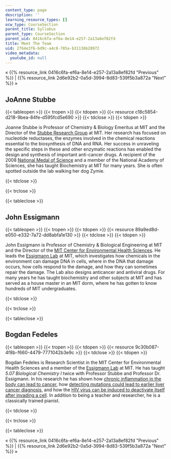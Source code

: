 ```yaml
---
content_type: page
description: ''
learning_resource_types: []
ocw_type: CourseSection
parent_title: Syllabus
parent_type: CourseSection
parent_uid: 0416c6fa-ef6a-8e14-e257-2a13a8ef82fd
title: Meet The Team
uid: 2f64e3f6-bd9c-a4c8-785a-b31136b28972
video_metadata:
  youtube_id: null
---
```


« {{% resource_link 0416c6fa-ef6a-8e14-e257-2a13a8ef82fd "Previous" %}} | {{% resource_link 2d6e92b2-0a5d-3994-8d83-539f5b3a872a "Next" %}} »

JoAnne Stubbe
-------------

{{< tableopen >}}
{{< tropen >}}
{{< tdopen >}}
{{< resource c18c5854-d218-9bea-84fe-d595fcd5e690 >}}
{{< tdclose >}}
{{< tdopen >}}


Joanne Stubbe is Professor of Chemistry & Biology Emeritus at MIT and the Director of the [Stubbe Research Group](http://web.mit.edu/biochemistry/) at MIT. Her research has focused on nucleotide reductases, the enzymes involved in the chemical reactions essential to the biosynthesis of DNA and RNA. Her success in unraveling the specific steps in these and other enzymatic reactions has enabled the design and synthesis of important anti-cancer drugs. A recipient of the 2008 [National Medal of Science](http://www.nsf.gov/od/nms/recip_details.jsp?recip_id=5300000000457) and a member of the National Academy of Sciences, she has taught Biochemistry at MIT for many years. She is often spotted outside the lab walking her dog Zymie.


{{< tdclose >}}

{{< trclose >}}

{{< tableclose >}}

John Essigmann
--------------

{{< tableopen >}}
{{< tropen >}}
{{< tdopen >}}
{{< resource 89a9ed8d-e050-e332-7a72-dd8abfa1e130 >}}
{{< tdclose >}}
{{< tdopen >}}


John Essigmann is Professor of Chemistry & Biological Engineering at MIT and the Director of the [MIT Center for Environmental Health Sciences](http://cehs.mit.edu/). He leads the [Essigmann Lab](http://essigmann.mit.edu/) at MIT, which investigates how chemicals in the environment can damage DNA in cells, where in the DNA that damage occurs, how cells respond to the damage, and how they can sometimes repair the damage. The Lab also designs anticancer and antiviral drugs. For many years he has taught biochemistry and other subjects at MIT and has served as a house master in an MIT dorm, where he has gotten to know hundreds of MIT undergraduates.


{{< tdclose >}}

{{< trclose >}}

{{< tableclose >}}

Bogdan Fedeles
--------------

{{< tableopen >}}
{{< tropen >}}
{{< tdopen >}}
{{< resource 9c30b087-4f8b-f660-4479-7771042b3e9c >}}
{{< tdclose >}}
{{< tdopen >}}


Bogdan Fedeles is Research Scientist in the MIT Center for Environmental Health Sciences and a member of the [Essigmann Lab](http://essigmann.mit.edu/) at MIT. He has taught _5.07 Biological Chemistry I_ twice with Professor Stubbe and Professor Dr. Essigmann. In his research he has shown how [chronic inflammation in the body can lead to cancer](http://news.mit.edu/2015/how-chronic-inflammation-can-lead-to-cancer-0807), how [detecting mutations could lead to earlier liver cancer diagnosis](http://news.mit.edu/2017/detecting-mutations-earlier-liver-cancer-diagnosis-0327), and how the [HIV virus can be induced to deactivate itself after invading a cell](http://news.mit.edu/2014/forced-mutations-doom-hiv-0728). In addition to being a teacher and researcher, he is a classically trained pianist.


{{< tdclose >}}

{{< trclose >}}

{{< tableclose >}}

« {{% resource_link 0416c6fa-ef6a-8e14-e257-2a13a8ef82fd "Previous" %}} | {{% resource_link 2d6e92b2-0a5d-3994-8d83-539f5b3a872a "Next" %}} »